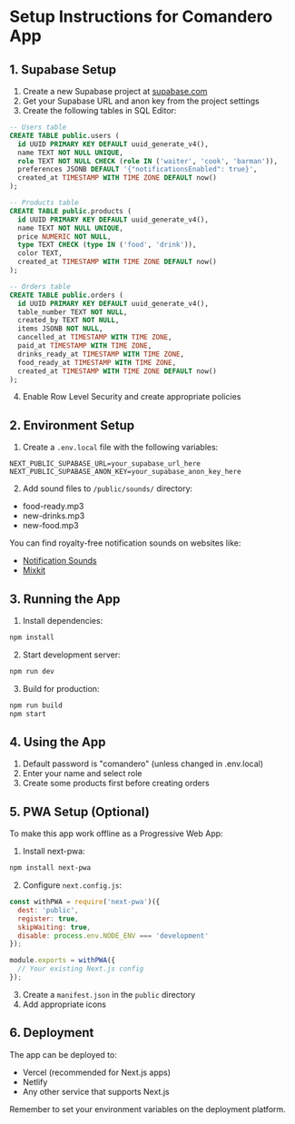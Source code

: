 # Setup Instructions for Comandero App

## 1. Supabase Setup

1. Create a new Supabase project at [supabase.com](https://supabase.com)
2. Get your Supabase URL and anon key from the project settings
3. Create the following tables in SQL Editor:

```sql
-- Users table
CREATE TABLE public.users (
  id UUID PRIMARY KEY DEFAULT uuid_generate_v4(),
  name TEXT NOT NULL UNIQUE,
  role TEXT NOT NULL CHECK (role IN ('waiter', 'cook', 'barman')),
  preferences JSONB DEFAULT '{"notificationsEnabled": true}',
  created_at TIMESTAMP WITH TIME ZONE DEFAULT now()
);

-- Products table
CREATE TABLE public.products (
  id UUID PRIMARY KEY DEFAULT uuid_generate_v4(),
  name TEXT NOT NULL UNIQUE,
  price NUMERIC NOT NULL,
  type TEXT CHECK (type IN ('food', 'drink')),
  color TEXT,
  created_at TIMESTAMP WITH TIME ZONE DEFAULT now()
);

-- Orders table
CREATE TABLE public.orders (
  id UUID PRIMARY KEY DEFAULT uuid_generate_v4(),
  table_number TEXT NOT NULL,
  created_by TEXT NOT NULL,
  items JSONB NOT NULL,
  cancelled_at TIMESTAMP WITH TIME ZONE,
  paid_at TIMESTAMP WITH TIME ZONE,
  drinks_ready_at TIMESTAMP WITH TIME ZONE,
  food_ready_at TIMESTAMP WITH TIME ZONE,
  created_at TIMESTAMP WITH TIME ZONE DEFAULT now()
);
```

4. Enable Row Level Security and create appropriate policies

## 2. Environment Setup

1. Create a `.env.local` file with the following variables:

```
NEXT_PUBLIC_SUPABASE_URL=your_supabase_url_here
NEXT_PUBLIC_SUPABASE_ANON_KEY=your_supabase_anon_key_here
```

2. Add sound files to `/public/sounds/` directory:

- food-ready.mp3
- new-drinks.mp3
- new-food.mp3

You can find royalty-free notification sounds on websites like:

- [Notification Sounds](https://notificationsounds.com/)
- [Mixkit](https://mixkit.co/free-sound-effects/notification/)

## 3. Running the App

1. Install dependencies:

```bash
npm install
```

2. Start development server:

```bash
npm run dev
```

3. Build for production:

```bash
npm run build
npm start
```

## 4. Using the App

1. Default password is "comandero" (unless changed in .env.local)
2. Enter your name and select role
3. Create some products first before creating orders

## 5. PWA Setup (Optional)

To make this app work offline as a Progressive Web App:

1. Install next-pwa:

```bash
npm install next-pwa
```

2. Configure `next.config.js`:

```javascript
const withPWA = require('next-pwa')({
  dest: 'public',
  register: true,
  skipWaiting: true,
  disable: process.env.NODE_ENV === 'development'
});

module.exports = withPWA({
  // Your existing Next.js config
});
```

3. Create a `manifest.json` in the `public` directory
4. Add appropriate icons

## 6. Deployment

The app can be deployed to:

- Vercel (recommended for Next.js apps)
- Netlify
- Any other service that supports Next.js

Remember to set your environment variables on the deployment platform.
